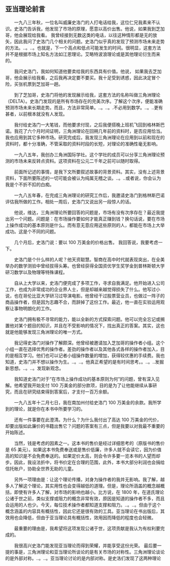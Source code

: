 ## 亚当理论前言

　　一九八三年秋，一位名叫威廉史洛门的人打电话给我，这位仁兄我素来不认识。史洛门告诉我，他发现了市场的原理，愿意以高价出售。他说，如果我到芝加哥，他会展现给我看。 我曾经接到无数这类的电话，以往这种情形都是无的放矢，因此我问了史洛门几个相关的问题。史洛门似乎真的发现了预测市场未来走势的方法。..。..。也就是，下一个高点和低点可能发生的时间。很明显，这套方法并不是根据市场上知名方法如江恩理论。艾略特波浪理论或是其他理论衍生而来的。

　　我问史洛门，我如何知道他要卖给我的东西具有价值。他说， 如果我去芝加哥，他会展示给我看，之后我再决定要不要买。我十足受到诱惑，因此决定冒个险，买张机票到芝加哥一趟。

　　到了芝加哥，史洛门将他的发现展示给我，这套方法的名称叫做三角洲理论（DELTA）。史洛门发现的是所有市场存在的完美次序。了解这个次序，便能准确预测市场未来长期走势。而且，方法非常简单。..。..。.不必用到数学。..。..更有甚者，以前根本就没有人发现。

　　我付给史洛门一大笔钱，而他要求付现，之后我便搭晚上班机飞回到格林斯巴诺。我花了六个月时间证明，三角洲理论在回朔几年前的资料时，是否应用恰当。我也应用到其它多种市场。研究完成后，我发现三角洲理论在应用到以前和现在的资料时，都十分准确，不管采取的资料时段的长短，对理论的准确性毫无影响。

　　一九八五年，我创办三角洲国际学社。这个学社的成员可以分享三角洲理论预测的市场未来反转点资料。这项资料在公元二千年之前可以随时取得。

　　前面所记述的事情，是我下文所要叙述故事的背景资料。其实，没有上述背景资料，下面所要陈述的一切可能会被认为纯属无稽之谈。..。..或者说，你会认为我是个不折不扣的白痴。

　　一九八五年春，在完成三角洲理论的研究工作后，我邀请史洛门到格林斯巴诺评估我所做的工作。相处一周后，史洛门又说出另一段惊人的话。

　　他说，维达，三角洲理论所要回答的问题是，市场有没有次序存在？最近我提出另一个问题。问题是：在市场操作要如何才能真正赚到钱？换句话说，要在市场上操作成功的基本原则是什么。而有意无意应用这些原则的人，都能在市场上大举成功。这是个不同的问题。

　　几个月后，史洛门说：要以 100 万美金的价格出售。 我回答说，我要考虑一下。

　　史洛门是个什么样的人呢？他天资聪慧。智商在高中时代就表现突出，在全美举办的数学测验中曾经拔得头筹。也曾经获得全国资优学生奖学金到普林斯顿大学研习数学以及物理等特殊课程。

　　自从上大学以来，史洛门便完成了多项工作，寻求自我满足。他开始进入公司工作，也成为非常成功的企业界人士，但是却越来越觉得损失了什么。他写过小说，也在哥伦比亚大学研习过导演电影。他曾经干过股票营业员，也做过一阵子的商品操作者，但是因为志趣不合，而辞掉了这份工作。最近，他一直在实验运用观察让事物明朗化的工作。

　　史洛门拥有极不寻常的能力，能以全新的方式探索问题。他可以完全忘记或搁置他对某个题目的知识，并且在不受影响的情况下，找出真正的答案。其实，这也就是他能够发现三角洲理论的唯一方式。

　　我记得史洛门对操作了解颇深。他曾经被邀请加入芝加哥的操作者小组。这个小组一直在选择优秀的操作者。差劲的操作者以及其他各式各样的操作者加入，目的是相互学习。他们也可以记者小组操作数量的增加，获得较优惠的手续费。我也知道，史洛门并不想以操作为生。..。..。他真正希望的是有时间思考。。..。..发掘新思想。..。..。发现新观念。

　　我知道史洛门对于“在市场上操作成功的基本原则为何”的问题，曾有深入见解。他希望我开始支付 100 万美金的部分款项，目的是为了让他能继续从事研究，而且在研究结束得到答案后，才支付一百万余额。

　　一九八五年十二月七日，我在南加州付给史洛门 100 万美金的余款。我所学到的理论，就是你在本书中所要学习的。

　　还有一件事要在此澄清。为什么？为什么我付出了高达 100 万美金的代价，却要出版如此廉价的书籍出售它？问题的答案有三点，但是我要以对我最不重要的开始陈述。

　　当然，钱是考虑的因素之一。这本书的售价是经过详细思考的（原版书的售价是 65 美元）。如果这本书免费奉送或是售价低廉，许多人就不会读它，因为价值高的知识是不会免费奉送的。如果定价太高，则会令许多要一览本书的人望而却步。因此，我设法折中，将书价定在合理的范围，此外，本书大部分利润也会捐给信托帐户，协助全世界无助的儿童。

　　另外一项理由是：让这个理论传播，对身为操作者的我并无影响。我了解，越多人了解这个理论，其实用性也会变得越低的道理。但是，理论所涵盖的概念越概括，即使有许多人了解，对市场的影响也越小。比方说，在 1800 年，在道氏理论公诸于世之前，类似支撑或阻力的概念非常有效，原因是知道的操作者不多，而且会运用的人也少。今天，每位技术操作者都知道支撑和阻力。..。..。但由于这个概念涵盖的内容具有概括性，因此它还是很有效的工具。亚当理论在书出版后，其效用也会降低，但由于亚当理论具有概括性，效用因而降低的程度也会轻微。

　　最重要的理由是，我希望将这项发现公诸于世，这项贡献是我认为有权利要完成的。

　　我很高兴史洛门能发现亚当理论而得到荣耀，并能享受这份光荣。 最后要一提的事是，三角洲理论和亚当理论所谈论的是有关市场的对称性。三角洲理论谈论的是外部对称。..。..。亚当理论讨论的是内部对称。是史洛们发现了这两种理论

